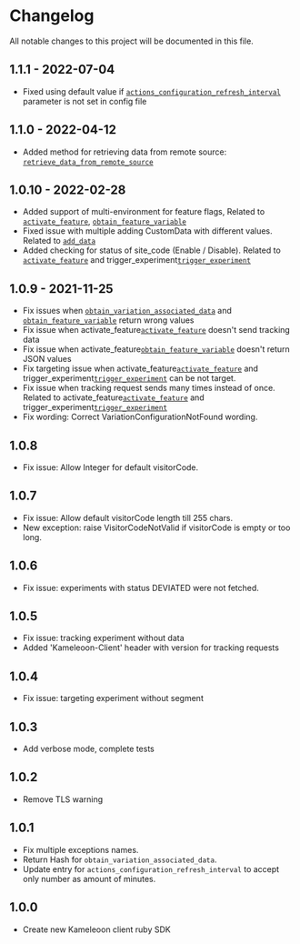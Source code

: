 # Changelog
All notable changes to this project will be documented in this file.

## 1.1.1 - 2022-07-04
* Fixed using default value if [`actions_configuration_refresh_interval`](https://developers.kameleoon.com/ruby-sdk.html#additional-configuration) parameter is not set in config file

## 1.1.0 - 2022-04-12
* Added method for retrieving data from remote source: [`retrieve_data_from_remote_source`](https://developers.kameleoon.com/ruby-sdk.html#retrieve_data_from_remote_source)

## 1.0.10 - 2022-02-28
* Added support of multi-environment for feature flags, Related to [`activate_feature`](https://developers.kameleoon.com/ruby-sdk.html#activate_feature), [`obtain_feature_variable`](https://developers.kameleoon.com/ruby-sdk.html#obtain_feature_variable)
* Fixed issue with multiple adding CustomData with different values. Related to [`add_data`](https://developers.kameleoon.com/ruby-sdk.html#adddata)
* Added checking for status of site_code (Enable / Disable). Related to [`activate_feature`](https://developers.kameleoon.com/ruby-sdk.html#activate_feature) and trigger_experiment[`trigger_experiment`](https://developers.kameleoon.com/ruby-sdk.html#trigger_experiment)

## 1.0.9 - 2021-11-25
* Fix issues when [`obtain_variation_associated_data`](https://developers.kameleoon.com/ruby-sdk.html#obtain_variation_associated_data) and [`obtain_feature_variable`](https://developers.kameleoon.com/ruby-sdk.html#obtain_feature_variable) return wrong values
* Fix issue when activate_feature[`activate_feature`](https://developers.kameleoon.com/ruby-sdk.html#activate_feature) doesn't send tracking data
* Fix issue when activate_feature[`obtain_feature_variable`](https://developers.kameleoon.com/ruby-sdk.html#obtain_feature_variable) doesn't return JSON values
* Fix targeting issue when activate_feature[`activate_feature`](https://developers.kameleoon.com/ruby-sdk.html#activate_feature) and trigger_experiment[`trigger_experiment`](https://developers.kameleoon.com/ruby-sdk.html#trigger_experiment) can be not target.
* Fix issue when tracking request sends many times instead of once. Related to activate_feature[`activate_feature`](https://developers.kameleoon.com/ruby-sdk.html#activate_feature) and trigger_experiment[`trigger_experiment`](https://developers.kameleoon.com/ruby-sdk.html#trigger_experiment)
* Fix wording: Correct VariationConfigurationNotFound wording.

## 1.0.8
* Fix issue: Allow Integer for default visitorCode.

## 1.0.7
* Fix issue: Allow default visitorCode length till 255 chars.
* New exception: raise VisitorCodeNotValid if visitorCode is empty or too long.

## 1.0.6
* Fix issue: experiments with status DEVIATED were not fetched.

## 1.0.5
* Fix issue: tracking experiment without data
* Added 'Kameleoon-Client' header with version for tracking requests

## 1.0.4
* Fix issue: targeting experiment without segment

## 1.0.3
* Add verbose mode, complete tests

## 1.0.2
* Remove TLS warning

## 1.0.1
* Fix multiple exceptions names.
* Return Hash for `obtain_variation_associated_data`.
* Update entry for `actions_configuration_refresh_interval` to accept only number as amount of minutes.

## 1.0.0
* Create new Kameleoon client ruby SDK
